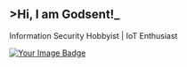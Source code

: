 ## >Hi, I am Godsent!_
Information Security Hobbyist | IoT Enthusiast

[<img src="https://tryhackme-badges.s3.amazonaws.com/Sentryyyy.png?" alt="Your Image Badge" />](https://tryhackme.com/p/Sentryyyy)


<!--
**godsentsalvaloza/godsentsalvaloza** is a ✨ _special_ ✨ repository because its `README.md` (this file) appears on your GitHub profile.

Here are some ideas to get you started:

- 🔭 I’m currently working on ...
- 🌱 I’m currently learning ...
- 👯 I’m looking to collaborate on ...
- 🤔 I’m looking for help with ...
- 💬 Ask me about ...
- 📫 How to reach me: ...
- 😄 Pronouns: ...
- ⚡ Fun fact: ...
-->
